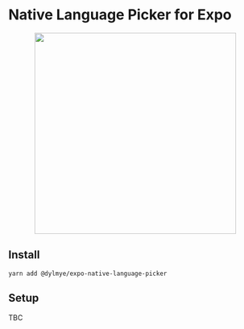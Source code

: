 # Native Language Picker for Expo

<div align="center">
<img src="https://developer.android.com/static/images/about/versions/13/app-languages.png" style="height: 400px">
</div>

## Install

```
yarn add @dylmye/expo-native-language-picker
```

## Setup

TBC